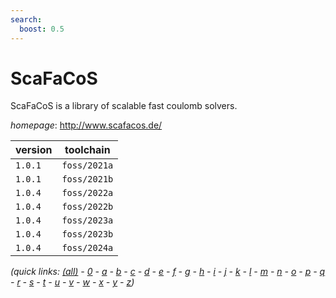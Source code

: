 ```yaml
---
search:
  boost: 0.5
---
```

# ScaFaCoS

ScaFaCoS is a library of scalable fast coulomb solvers.

*homepage*: <http://www.scafacos.de/>

version | toolchain
--------|----------
``1.0.1`` | ``foss/2021a``
``1.0.1`` | ``foss/2021b``
``1.0.4`` | ``foss/2022a``
``1.0.4`` | ``foss/2022b``
``1.0.4`` | ``foss/2023a``
``1.0.4`` | ``foss/2023b``
``1.0.4`` | ``foss/2024a``


*(quick links: [(all)](../index.md) - [0](../0/index.md) - [a](../a/index.md) - [b](../b/index.md) - [c](../c/index.md) - [d](../d/index.md) - [e](../e/index.md) - [f](../f/index.md) - [g](../g/index.md) - [h](../h/index.md) - [i](../i/index.md) - [j](../j/index.md) - [k](../k/index.md) - [l](../l/index.md) - [m](../m/index.md) - [n](../n/index.md) - [o](../o/index.md) - [p](../p/index.md) - [q](../q/index.md) - [r](../r/index.md) - [s](../s/index.md) - [t](../t/index.md) - [u](../u/index.md) - [v](../v/index.md) - [w](../w/index.md) - [x](../x/index.md) - [y](../y/index.md) - [z](../z/index.md))*

